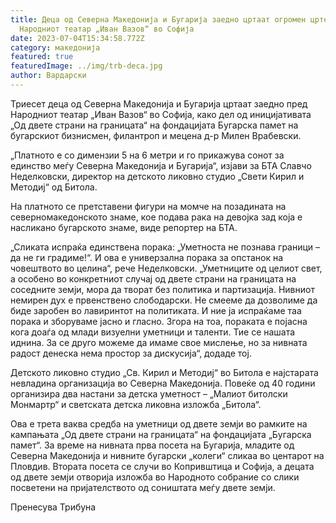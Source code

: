 ```yaml
---
title: Деца од Северна Македонија и Бугарија заедно цртаат огромен цртеж пред
  Народниот театар „Иван Вазов“ во Софија
date: 2023-07-04T15:34:58.772Z
category: македонија
featured: true
featuredImage: ../img/trb-deca.jpg
author: Вардарски
---
```

<!--StartFragment-->

Триесет деца од Северна Македонија и Бугарија цртаат заедно пред Народниот театар „Иван Вазов“ во Софија, како дел од иницијативата „Од двете страни на границата“ на фондацијата Бугарска памет на бугарскиот бизнисмен, филантроп и мецена д-р Милен Врабевски.

„Платното е со димензии 5 на 6 метри и го прикажува сонот за единство меѓу Северна Македонија и Бугарија“, изјави за БТА Славчо Неделковски, директор на детското ликовно студио „Свети Кирил и Методиј“ од Битола.

На платното се претставени фигури на момче на позадината на северномакедонското знаме, кое подава рака на девојка зад која е насликано бугарското знаме, виде репортер на БТА.

„Сликата испраќа единствена порака: „Уметноста не познава граници – да не ги градиме!“. И ова е универзална порака за опстанок на човештвото во целина“, рече Неделковски. „Уметниците од целиот свет, а особено во конкретниот случај од двете страни на границата на соседните земји, мора да творат без политика и партизација. Нивниот немирен дух е првенствено слободарски. Не смееме да дозволиме да биде заробен во лавиринтот на политиката. И ние ја испраќаме таа порака и зборуваме јасно и гласно. Згора на тоа, пораката е појасна кога доаѓа од млади визуелни уметници и таленти. Тие се нашата иднина. За се друго можеме да имаме свое мислење, но за нивната радост денеска нема простор за дискусија“, додаде тој.

Детското ликовно студио „Св. Кирил и Методиј“ во Битола е најстарата невладина организација во Северна Македонија. Повеќе од 40 години организира два настани за детска уметност – „Малиот битолски Монмартр“ и светската детска ликовна изложба „Битола“.

Ова е трета ваква средба на уметници од двете земји во рамките на кампањата „Од двете страни на границата“ на фондацијата „Бугарска памет“. За време на нивната прва посета на Бугарија, младите од Северна Македонија и нивните бугарски „колеги“ сликаа во центарот на Пловдив. Втората посета се случи во Копривштица и Софија, а децата од двете земји отворија изложба во Народното собрание со слики посветени на пријателството од соништата меѓу двете земји.

<!--EndFragment-->Пренесува Трибуна